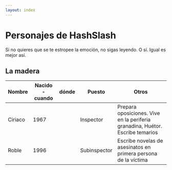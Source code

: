 ```yaml
---
layout: index
---
```

Personajes de HashSlash
===========

Si no quieres que se te estropee la emoción, no sigas leyendo. O
sí. Igual es mejor así.

La madera
----------------

Nombre | Nacido - cuando | dónde |  Puesto | Otros
--- |--- |--- |--- | ---
Ciriaco | 1967 | | Inspector | Prepara oposiciones. Vive en la periferia granadina, Huétor. Escribe temarios
Roble | 1996 | | Subinspector | Escribe novelas de asesinatos en primera persona de la víctima
